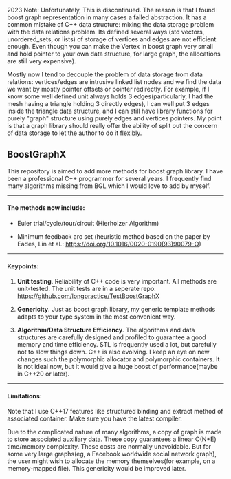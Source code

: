 2023 Note:
Unfortunately, This is discontinued. 
The reason is that I found boost graph representation in many cases a failed abstraction. It has a common mistake of C++ data structure: mixing the data storage problem with the data relations problem. Its defined several ways (std vectors, unordered_sets, or lists) of storage of vertices and edges are not efficient enough. Even though you can make the Vertex in boost graph very small and hold pointer to your own data structure, for large graph, the allocations are still very expensive). 

Mostly now I tend to decouple the problem of data storage from data relations: vertices/edges are intrusive linked list nodes and we find the data we want by mostly pointer offsets or pointer redirectly. For example, if I know some well defined unit always holds 3 edges(particularly, I had the mesh having a triangle holding 3 directly edges), I can well put 3 edges inside the triangle data structure, and I can still have library functions for purely "graph" structure using purely edges and vertices pointers. My point is that a graph library should really offer the ability of split out the concern of data storage to let the author to do it flexibly. 


## BoostGraphX

This repository is aimed to add more methods for boost graph library. I have been a professional C++ programmer for several years. I frequently find many algorithms missing from BGL which I would love to add by myself.

---

#### The methods now include:

* Euler trial/cycle/tour/circuit (Hierholzer Algorithm)

* Minimum feedback arc set (heuristic method based on the paper by Eades, Lin et al.: https://doi.org/10.1016/0020-0190(93)90079-O)


---

#### Keypoints:

1. __Unit testing__. Reliability of C++ code is very important. All methods are unit-tested. The unit tests are in a seperate repo:
   https://github.com/longpractice/TestBoostGraphX


2. __Genericity__. Just as boost graph library, my generic template methods adapts to your type system in the most convenient way. 

3. __Algorithm/Data Structure Efficiency__. The algorithms and data structures are carefully designed and profiled to guarantee a good memory and time efficiency. STL is frequently used a lot, but carefully not to slow things down. 
C++ is also evolving. I keep an eye on new changes such the polymorphic allocator and polymorphic containers. It is not ideal now, but it would give a huge boost of performance(maybe in C++20 or later).

---

#### Limitations:

Note that I use C++17 features like structured binding and extract method of associated container. Make sure you have the latest compiler.

Due to the complicated nature of many algorithms, a copy of graph is made to store associated auxiliary data. These copy guarantees a linear O(N+E) time/memory complexity. These costs are normally unavoidable. But for some very large graphs(eg, a Facebook worldwide social network graph), the user might wish to allocate the memory themselves(for example, on a memory-mapped file). This genericity would be improved later. 


